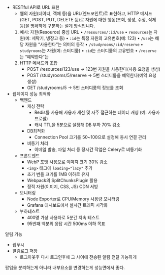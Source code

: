 -  RESTful API로 URL 표현
	- 웹의 자원(데이터, 객체 등)을 URL(엔드포인트)로 표현하고,
	HTTP 메서드(GET, POST, PUT, DELETE 등)로 자원에 대한 행동(조회, 생성, 수정, 삭제 등)을 명확하게 구분하는 설계 방식입니다.
	1. 예시: 자원(Resource) 중심 URL
		•	`/resources/:id/use`
			•	`resources`는 자원(예: 세탁기, 냉장고 등)
			•	`:id`는 특정 자원의 고유번호(예: 123)
			•	`/use`는 해당 자원을 “사용한다”는 의미의 동작
		•	`/studyrooms/:id/reserve`
			•	`studyrooms`는 자원(예: 스터디룸)
			•	`:id`는 스터디룸의 고유번호
			•	`/reserve`는 “예약한다”는 
	2. HTTP 메서드와 조합
		- POST /resources/123/use
			→ 123번 자원을 사용한다(사용 요청을 생성)
		- POST /studyrooms/5/reserve
			→ 5번 스터디룸을 예약한다(예약 요청 생성)
		- GET /studyrooms/5
			→ 5번 스터디룸의 정보를 조회
- 웹페이지 성능 최적화
	- 백엔드
		- 캐싱 전략
			- Redis를 사용해 사용자 세션 및 자주 접근하는 데이터 캐싱 (예: 사용자 프로필)
			- 캐시 TTL을 5분으로 설정해 DB 부하 70% 감소
		- DB최적화
			- Connection Pool 크기를 50~100으로 설정해 동시 연결 관리
		- 비동기 처리
			- 이메일 발송, 파일 처리 등 장시간 작업은 Celery로 비동기화
	- 프론트엔드
		- WebP 포맷 사용으로 이미지 크기 30% 감소
		- `<img>` 태그에 `loading="lazy"` 추가
		- 초기 번들 크기를 1MB 이하로 유지
		- Webpack의 SplitChunksPlugin 활용
		- 정적 자원(이미지, CSS, JS) CDN 서빙
	- 모니터링
		- Node Exporter로 CPU/Memory 사용량 모니터링
		- Grafana 대시보드에서 실시간 트래픽 시각화
	- 부하테스트
		- 400명 가상 사용자로 5분간 지속 테스트
		- 95번째 백분위 응답 시간 500ms 이하 목표



알림 기능
- 웹푸시
- 알림로그 저장
	- 로그아웃후 다시 로그인후에 그 사이에 전송된 알림 전달 가능하게

팝업을 분리하는게 아니라 내부요소를 변경하는게 성능면에서 좋다.